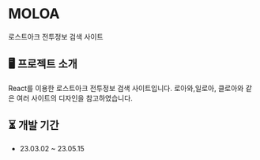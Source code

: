 # MOLOA

로스트아크 전투정보 검색 사이트

## 🖥 프로젝트 소개

React를 이용한 로스트아크 전투정보 검색 사이트입니다. 
로아와,일로아, 클로아와 같은 여러 사이트의 디자인을 참고하였습니다.

## ⏳ 개발 기간

* 23.03.02 ~ 23.05.15

